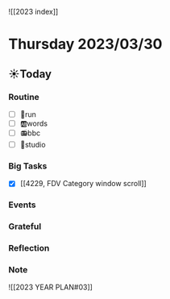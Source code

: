 ![[2023 index]]
# Thursday 2023/03/30
## ☀Today
### Routine
- [ ] 🏃run
- [ ] 🆎words
- [ ] 📻bbc
- [ ] 📘studio
### Big Tasks
* [x] [[4229, FDV Category window scroll]]
### Events
### Grateful
### Reflection
### Note

![[2023 YEAR PLAN#03]]